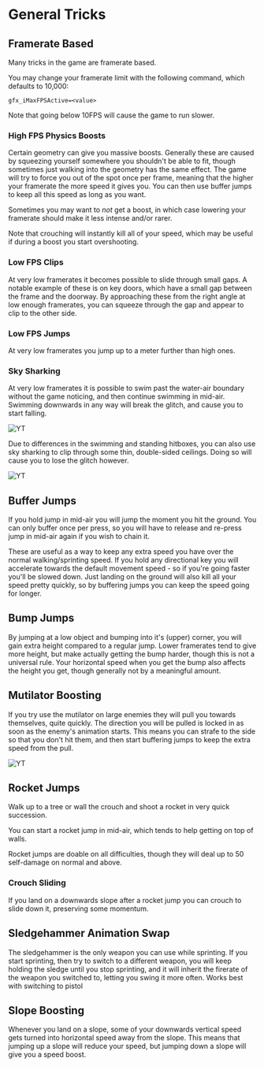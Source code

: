# General Tricks

## Framerate Based
Many tricks in the game are framerate based.

You may change your framerate limit with the following command, which defaults to 10,000:
```
gfx_iMaxFPSActive=<value>
```
Note that going below 10FPS will cause the game to run slower.

### High FPS Physics Boosts
Certain geometry can give you massive boosts. Generally these are caused by squeezing yourself somewhere you shouldn't be able to fit, though sometimes just walking into the geometry has the same effect. The game will try to force you out of the spot once per frame, meaning that the higher your framerate the more speed it gives you. You can then use buffer jumps to keep all this speed as long as you want.

Sometimes you may want to *not* get a boost, in which case lowering your framerate should make it less intense and/or rarer.

Note that crouching will instantly kill all of your speed, which may be useful if during a boost you start overshooting.

### Low FPS Clips
At very low framerates it becomes possible to slide through small gaps. A notable example of these is on key doors, which have a small gap between the frame and the doorway. By approaching these from the right angle at low enough framerates, you can squeeze through the gap and appear to clip to the other side.

### Low FPS Jumps
At very low framerates you jump up to a meter further than high ones.

### Sky Sharking
At very low framerates it is possible to swim past the water-air boundary without the game noticing, and then continue swimming in mid-air. Swimming downwards in any way will break the glitch, and cause you to start falling.

![YT](https://youtu.be/8jy2B_Bi-kk)

Due to differences in the swimming and standing hitboxes, you can also use sky sharking to clip through some thin, double-sided ceilings. Doing so will cause you to lose the glitch however.

![YT](https://youtu.be/M4rHnN6OinQ)

## Buffer Jumps
If you hold jump in mid-air you will jump the moment you hit the ground. You can only buffer once per press, so you will have to release and re-press jump in mid-air again if you wish to chain it.

These are useful as a way to keep any extra speed you have over the normal walking/sprinting speed. If you hold any directional key you will accelerate towards the default movement speed - so if you're going faster you'll be slowed down. Just landing on the ground will also kill all your speed pretty quickly, so by buffering jumps you can keep the speed going for longer.

## Bump Jumps
By jumping at a low object and bumping into it's (upper) corner, you will gain extra height compared to a regular jump. Lower framerates tend to give more height, but make actually getting the bump harder, though this is not a universal rule. Your horizontal speed when you get the bump also affects the height you get, though generally not by a meaningful amount.

## Mutilator Boosting
If you try use the mutilator on large enemies they will pull you towards themselves, quite quickly. The direction you will be pulled is locked in as soon as the enemy's animation starts. This means you can strafe to the side so that you don't hit them, and then start buffering jumps to keep the extra speed from the pull.

![YT](https://youtu.be/RUS9TkqC7rU)

## Rocket Jumps
Walk up to a tree or wall the crouch and shoot a rocket in very quick succession.

You can start a rocket jump in mid-air, which tends to help getting on top of walls.

Rocket jumps are doable on all difficulties, though they will deal up to 50 self-damage on normal and above.

### Crouch Sliding
If you land on a downwards slope after a rocket jump you can crouch to slide down it, preserving some momentum.

## Sledgehammer Animation Swap
The sledgehammer is the only weapon you can use while sprinting. If you start sprinting, then try to switch to a different weapon, you will keep holding the sledge until you stop sprinting, and it will inherit the firerate of the weapon you switched to, letting you swing it more often. Works best with switching to pistol

## Slope Boosting
Whenever you land on a slope, some of your downwards vertical speed gets turned into horizontal speed away from the slope. This means that jumping up a slope will reduce your speed, but jumping down a slope will give you a speed boost.
